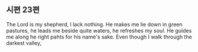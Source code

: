 ## 시편 23편

The Lord is my shepherd, I lack nothing.
He makes me lie down in green pastures, he leads me beside quite waters, he refreshes my soul.
He guides me along he right pahts for his name's sake. 
Even though I walk through the darkest valley, 